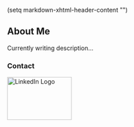 (setq markdown-xhtml-header-content
      "<style type='text/css'>
img[src*="#logo"] {
   width: 150px;
   height: 100px;
}
</style>")

## About Me

Currently writing description...

### Contact
[![LinkedIn Logo](https://cdn0.iconfinder.com/data/icons/social-flat-rounded-rects/512/linkedin-512.png#logo)](https://www.linkedin.com/in/caleb-rizo/)
